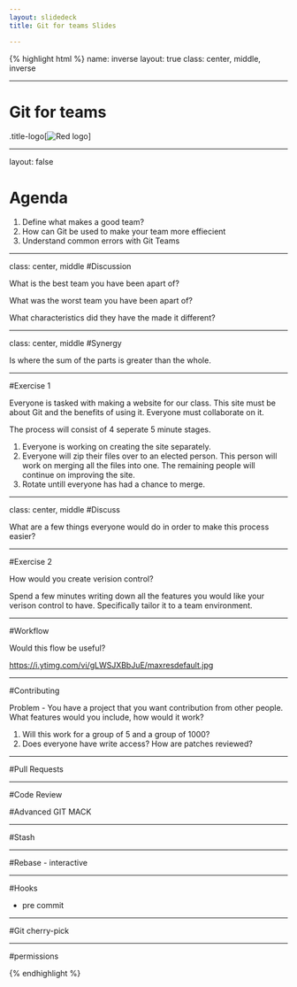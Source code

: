 ```yaml
---
layout: slidedeck
title: Git for teams Slides

---
```


{% highlight html %}
name: inverse
layout: true
class: center, middle, inverse

---
# Git for teams

.title-logo[![Red logo](/public/img/red-logo-white.svg)]


---
layout: false

# Agenda

1. Define what makes a good team?
2. How can Git be used to make your team more effiecient 
3. Understand common errors with Git Teams

---
class: center, middle
#Discussion

What is the best team you have been apart of?

What was the worst team you have been apart of?

What characteristics did they have the made it different?

---
class: center, middle
#Synergy 

Is where the sum of the parts is greater than the whole.

---
#Exercise 1

Everyone is tasked with making a website for our class. This site must be about Git and the benefits of using it. Everyone must collaborate on it. 

The process will consist of 4 seperate 5 minute stages. 
1. Everyone is working on creating the site separately.
2. Everyone will zip their files over to an elected person. This person will work on merging all the files into one. The remaining people will continue on improving the site. 
3. Rotate untill everyone has had a chance to merge.

---
class: center, middle
#Discuss

What are a few things everyone would do in order to make this process easier?

---
#Exercise 2

How would you create verision control?

Spend a few minutes writing down all the features you would like your verison control to have. Specifically tailor it to a team environment. 

---
#Workflow

Would this flow be useful?

https://i.ytimg.com/vi/gLWSJXBbJuE/maxresdefault.jpg

---
#Contributing

Problem - You have a project that you want contribution from other people. What features would you include, how would it work?

1. Will this work for a group of 5 and a group of 1000?
2. Does everyone have write access? How are patches reviewed?

---

#Pull Requests

---
#Code Review



#Advanced GIT MACK

---
#Stash

---
#Rebase - interactive

---
#Hooks
 - pre commit

---
#Git cherry-pick

---
#permissions

{% endhighlight %}
